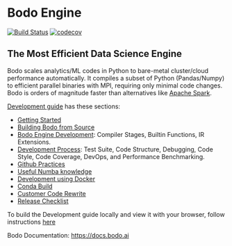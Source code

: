 # Bodo Engine

[![Build Status](https://dev.azure.com/bodo-inc/Bodo/_apis/build/status/Bodo-inc.Bodo?branchName=master)](https://dev.azure.com/bodo-inc/Bodo/_build/latest?definitionId=1&branchName=master)
[![codecov](https://codecov.io/gh/Bodo-inc/Bodo/branch/master/graph/badge.svg?token=zYHQy0R9ck)](https://codecov.io/gh/Bodo-inc/Bodo)

## The Most Efficient Data Science Engine

Bodo scales analytics/ML codes in Python
to bare-metal cluster/cloud performance automatically.
It compiles a subset of Python (Pandas/Numpy) to efficient parallel binaries
with MPI, requiring only minimal code changes.
Bodo is orders of magnitude faster than
alternatives like [Apache Spark](http://spark.apache.org).

[Development guide](https://github.com/Bodo-inc/Bodo/tree/master/dev_docs/source) has these sections:
- [Getting Started](https://github.com/Bodo-inc/Bodo/blob/master/dev_docs/source/getting_started.rst)
- [Building Bodo from Source](https://github.com/Bodo-inc/Bodo/blob/master/dev_docs/source/build_bodo.rst)
- [Bodo Engine Development](https://github.com/Bodo-inc/Bodo/blob/master/dev_docs/source/bodo_dev.rst): Compiler Stages, Builtin Functions, IR Extensions.
- [Development Process](https://github.com/Bodo-inc/Bodo/blob/master/dev_docs/source/dev_process.rst): Test Suite, Code Structure, Debugging, Code Style, Code Coverage, DevOps, and Performance Benchmarking.
- [Github Practices](https://github.com/Bodo-inc/Bodo/blob/master/dev_docs/source/github_practices.rst)
- [Useful Numba knowledge](https://github.com/Bodo-inc/Bodo/blob/master/dev_docs/source/numba_info.rst)
- [Development using Docker](https://github.com/Bodo-inc/Bodo/blob/master/dev_docs/source/dev_with_docker.rst)
- [Conda Build](https://github.com/Bodo-inc/Bodo/blob/master/dev_docs/source/conda_build.rst)
- [Customer Code Rewrite](https://github.com/Bodo-inc/Bodo/blob/master/dev_docs/source/testing_poc_SQL.rst)
- [Release Checklist](https://github.com/Bodo-inc/Bodo/blob/master/dev_docs/source/release_checklist.rst)
	
To build the Development guide locally and view it with your browser, follow instructions [here](https://github.com/Bodo-inc/Bodo/blob/master/dev_docs/source/documentation.rst#building-documentation)

Bodo Documentation: https://docs.bodo.ai
